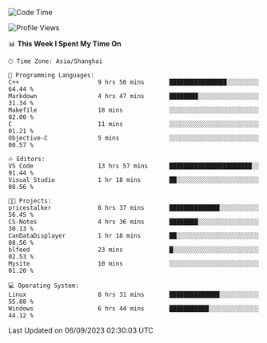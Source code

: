 <!--START_SECTION:waka-->
![Code Time](http://img.shields.io/badge/Code%20Time-1%2C221%20hrs%204%20mins-blue)

![Profile Views](http://img.shields.io/badge/Profile%20Views-0-blue)

📊 **This Week I Spent My Time On** 

```text
🕑︎ Time Zone: Asia/Shanghai

💬 Programming Languages: 
C++                      9 hrs 50 mins       ████████████████░░░░░░░░░   64.44 % 
Markdown                 4 hrs 47 mins       ████████░░░░░░░░░░░░░░░░░   31.34 % 
Makefile                 18 mins             ░░░░░░░░░░░░░░░░░░░░░░░░░   02.00 % 
C                        11 mins             ░░░░░░░░░░░░░░░░░░░░░░░░░   01.21 % 
Objective-C              5 mins              ░░░░░░░░░░░░░░░░░░░░░░░░░   00.57 % 

🔥 Editors: 
VS Code                  13 hrs 57 mins      ███████████████████████░░   91.44 % 
Visual Studio            1 hr 18 mins        ██░░░░░░░░░░░░░░░░░░░░░░░   08.56 % 

🐱‍💻 Projects: 
pricestalker             8 hrs 37 mins       ██████████████░░░░░░░░░░░   56.45 % 
CS-Notes                 4 hrs 36 mins       ████████░░░░░░░░░░░░░░░░░   30.13 % 
CanDataDisplayer         1 hr 18 mins        ██░░░░░░░░░░░░░░░░░░░░░░░   08.56 % 
blfeed                   23 mins             █░░░░░░░░░░░░░░░░░░░░░░░░   02.53 % 
Mysite                   10 mins             ░░░░░░░░░░░░░░░░░░░░░░░░░   01.20 % 

💻 Operating System: 
Linux                    8 hrs 31 mins       ██████████████░░░░░░░░░░░   55.88 % 
Windows                  6 hrs 44 mins       ███████████░░░░░░░░░░░░░░   44.12 % 
```


 Last Updated on 06/09/2023 02:30:03 UTC
<!--END_SECTION:waka-->